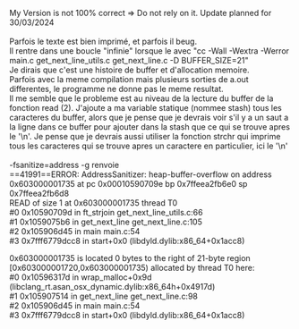 My Version is not 100% correct => Do not rely on it. Update planned for 30/03/2024<br>
<br>
Parfois le texte est bien imprimé, et parfois il beug.<br>
Il rentre dans une boucle "infinie" lorsque le avec "cc -Wall -Wextra -Werror main.c get_next_line_utils.c get_next_line.c -D BUFFER_SIZE=21"<br>
Je dirais que c'est une histoire de buffer et d'allocation memoire. <br>
Parfois avec la meme compilation mais plusieurs sorties de a.out differentes, le programme ne donne pas le meme resultat.<br>
Il me semble que le probleme est au niveau de la lecture du buffer de la fonction read (2). J'ajoute a ma variable statique (nommee stash) tous les caracteres du buffer, alors que je pense que je devrais voir s'il y a un saut a la ligne dans ce buffer pour ajouter dans la stash que ce qui se trouve apres le '\n'. Je pense que je devrais aussi utiliser la fonction strchr qui imprime tous les caracteres qui se trouve apres un caractere en particulier, ici le '\n'<br>
<br>
 -fsanitize=address -g renvoie<br>
==41991==ERROR: AddressSanitizer: heap-buffer-overflow on address 0x603000001735 at pc 0x00010590709e bp 0x7ffeea2fb6e0 sp 0x7ffeea2fb6d8<br>
READ of size 1 at 0x603000001735 thread T0<br>
    #0 0x10590709d in ft_strjoin get_next_line_utils.c:66<br>
    #1 0x1059075b6 in get_next_line get_next_line.c:105<br>
    #2 0x105906d45 in main main.c:54<br>
    #3 0x7fff6779dcc8 in start+0x0 (libdyld.dylib:x86_64+0x1acc8)<br>

0x603000001735 is located 0 bytes to the right of 21-byte region [0x603000001720,0x603000001735)
allocated by thread T0 here:<br>
    #0 0x10596317d in wrap_malloc+0x9d (libclang_rt.asan_osx_dynamic.dylib:x86_64h+0x4917d)<br>
    #1 0x105907514 in get_next_line get_next_line.c:98<br>
    #2 0x105906d45 in main main.c:54<br>
    #3 0x7fff6779dcc8 in start+0x0 (libdyld.dylib:x86_64+0x1acc8)<br>
